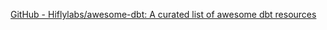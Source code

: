 
[GitHub - Hiflylabs/awesome-dbt: A curated list of awesome dbt resources](https://github.com/Hiflylabs/awesome-dbt)
